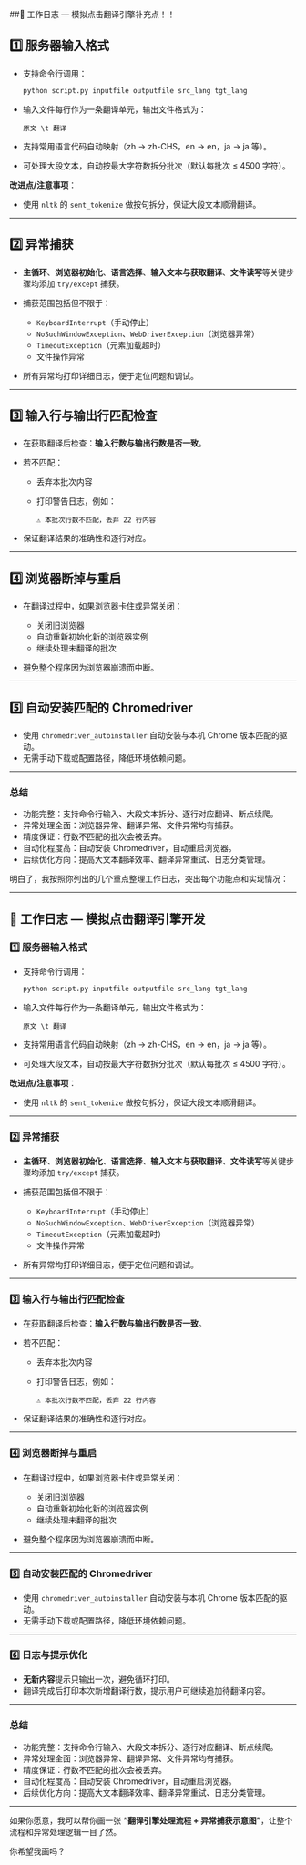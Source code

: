 
##📝 工作日志 — 模拟点击翻译引擎补充点！！

## 1️⃣ 服务器输入格式

* 支持命令行调用：

  ```bash
  python script.py inputfile outputfile src_lang tgt_lang
  ```
* 输入文件每行作为一条翻译单元，输出文件格式为：

  ```
  原文 \t 翻译
  ```
* 支持常用语言代码自动映射（zh → zh-CHS，en → en，ja → ja 等）。
* 可处理大段文本，自动按最大字符数拆分批次（默认每批次 ≤ 4500 字符）。

**改进点/注意事项**：

* 使用 `nltk` 的 `sent_tokenize` 做按句拆分，保证大段文本顺滑翻译。

---

## 2️⃣ 异常捕获

* **主循环**、**浏览器初始化**、**语言选择**、**输入文本与获取翻译**、**文件读写**等关键步骤均添加 `try/except` 捕获。
* 捕获范围包括但不限于：

  * `KeyboardInterrupt`（手动停止）
  * `NoSuchWindowException`、`WebDriverException`（浏览器异常）
  * `TimeoutException`（元素加载超时）
  * 文件操作异常
* 所有异常均打印详细日志，便于定位问题和调试。

---

## 3️⃣ 输入行与输出行匹配检查

* 在获取翻译后检查：**输入行数与输出行数是否一致**。
* 若不匹配：

  * 丢弃本批次内容
  * 打印警告日志，例如：

    ```
    ⚠️ 本批次行数不匹配，丢弃 22 行内容
    ```
* 保证翻译结果的准确性和逐行对应。

---

## 4️⃣ 浏览器断掉与重启

* 在翻译过程中，如果浏览器卡住或异常关闭：

  * 关闭旧浏览器
  * 自动重新初始化新的浏览器实例
  * 继续处理未翻译的批次
* 避免整个程序因为浏览器崩溃而中断。

---

## 5️⃣ 自动安装匹配的 Chromedriver

* 使用 `chromedriver_autoinstaller` 自动安装与本机 Chrome 版本匹配的驱动。
* 无需手动下载或配置路径，降低环境依赖问题。

---

### 总结

* 功能完整：支持命令行输入、大段文本拆分、逐行对应翻译、断点续爬。
* 异常处理全面：浏览器异常、翻译异常、文件异常均有捕获。
* 精度保证：行数不匹配的批次会被丢弃。
* 自动化程度高：自动安装 Chromedriver，自动重启浏览器。
* 后续优化方向：提高大文本翻译效率、翻译异常重试、日志分类管理。

明白了，我按照你列出的几个重点整理工作日志，突出每个功能点和实现情况：

---

## 📝 工作日志 — 模拟点击翻译引擎开发

### 1️⃣ 服务器输入格式

* 支持命令行调用：

  ```bash
  python script.py inputfile outputfile src_lang tgt_lang
  ```
* 输入文件每行作为一条翻译单元，输出文件格式为：

  ```
  原文 \t 翻译
  ```
* 支持常用语言代码自动映射（zh → zh-CHS，en → en，ja → ja 等）。
* 可处理大段文本，自动按最大字符数拆分批次（默认每批次 ≤ 4500 字符）。

**改进点/注意事项**：

* 使用 `nltk` 的 `sent_tokenize` 做按句拆分，保证大段文本顺滑翻译。

---

### 2️⃣ 异常捕获

* **主循环**、**浏览器初始化**、**语言选择**、**输入文本与获取翻译**、**文件读写**等关键步骤均添加 `try/except` 捕获。
* 捕获范围包括但不限于：

  * `KeyboardInterrupt`（手动停止）
  * `NoSuchWindowException`、`WebDriverException`（浏览器异常）
  * `TimeoutException`（元素加载超时）
  * 文件操作异常
* 所有异常均打印详细日志，便于定位问题和调试。

---

### 3️⃣ 输入行与输出行匹配检查

* 在获取翻译后检查：**输入行数与输出行数是否一致**。
* 若不匹配：

  * 丢弃本批次内容
  * 打印警告日志，例如：

    ```
    ⚠️ 本批次行数不匹配，丢弃 22 行内容
    ```
* 保证翻译结果的准确性和逐行对应。

---

### 4️⃣ 浏览器断掉与重启

* 在翻译过程中，如果浏览器卡住或异常关闭：

  * 关闭旧浏览器
  * 自动重新初始化新的浏览器实例
  * 继续处理未翻译的批次
* 避免整个程序因为浏览器崩溃而中断。

---

### 5️⃣ 自动安装匹配的 Chromedriver

* 使用 `chromedriver_autoinstaller` 自动安装与本机 Chrome 版本匹配的驱动。
* 无需手动下载或配置路径，降低环境依赖问题。

---

### 6️⃣ 日志与提示优化

* **无新内容**提示只输出一次，避免循环打印。
* 翻译完成后打印本次新增翻译行数，提示用户可继续追加待翻译内容。

---

### 总结

* 功能完整：支持命令行输入、大段文本拆分、逐行对应翻译、断点续爬。
* 异常处理全面：浏览器异常、翻译异常、文件异常均有捕获。
* 精度保证：行数不匹配的批次会被丢弃。
* 自动化程度高：自动安装 Chromedriver，自动重启浏览器。
* 后续优化方向：提高大文本翻译效率、翻译异常重试、日志分类管理。

---

如果你愿意，我可以帮你画一张 **“翻译引擎处理流程 + 异常捕获示意图”**，让整个流程和异常处理逻辑一目了然。

你希望我画吗？
